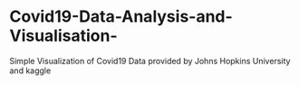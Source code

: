 # Covid19-Data-Analysis-and-Visualisation-
Simple Visualization of Covid19 Data provided by Johns Hopkins University and kaggle
